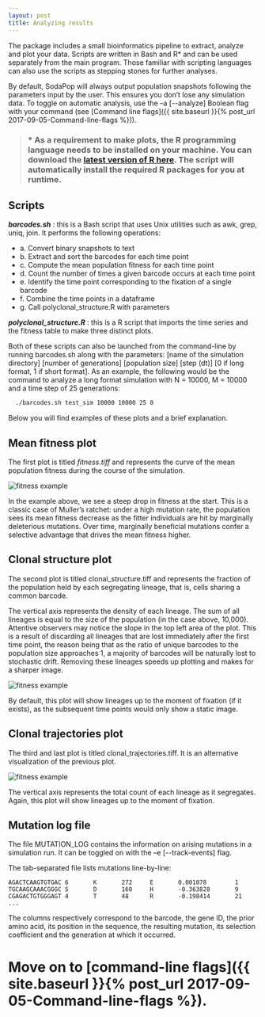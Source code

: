 ```yaml
---
layout: post
title: Analyzing results
---
```


The package includes a small bioinformatics pipeline to extract, analyze and plot your data. Scripts are written in Bash and R\* and can be used separately from the main program. Those familiar with scripting languages can also use the scripts as stepping stones for further analyses.

By default, SodaPop will always output population snapshots following the parameters input by the user. This ensures you don’t lose any simulation data. To toggle on automatic analysis, use the –a [--analyze] Boolean flag with your command (see [Command line flags]({{ site.baseurl }}{% post_url 2017-09-05-Command-line-flags %})).

> ### \* As a requirement to make plots, the R programming language needs to be installed on your machine. You can download the [latest version of R here](https://cran.r-project.org/). The script will automatically install the required R packages for you at runtime.

## Scripts

***barcodes.sh*** : this is a Bash script that uses Unix utilities such as awk, grep, uniq, join. It performs the following operations:
>
- a.	Convert binary snapshots to text
- b.	Extract and sort the barcodes for each time point
- c.	Compute the mean population fitness for each time point
- d.	Count the number of times a given barcode occurs at each time point
- e.	Identify the time point corresponding to the fixation of a single barcode
- f.	Combine the time points in a dataframe
- g.	Call polyclonal_structure.R with parameters

***polyclonal_structure.R*** : this is a R script that imports the time series and the fitness table to make three distinct plots.

Both of these scripts can also be launched from the command-line by running barcodes.sh along with the parameters: [name of the simulation directory] [number of generations] [population size] [step (dt)] [0 if long format, 1 if short format]. As an example, the following would be the command to analyze a long format simulation with N = 10000, M = 10000 and a time step of 25 generations:

```bash
  ./barcodes.sh test_sim 10000 10000 25 0
```

Below you will find examples of these plots and a brief explanation.

## Mean fitness plot

The first plot is titled *fitness.tiff* and represents the curve of the mean population fitness during the course of the simulation.

![fitness example](https://user-images.githubusercontent.com/29554043/29976715-ed9fea34-8f08-11e7-82be-d8800e4ec475.png)

In the example above, we see a steep drop in fitness at the start. This is a classic case of Muller’s ratchet: under a high mutation rate, the population sees its mean fitness decrease as the fitter individuals are hit by marginally deleterious mutations. Over time, marginally beneficial mutations confer a selective advantage that drives the mean fitness higher.

## Clonal structure plot

The second plot is titled clonal_structure.tiff and represents the fraction of the population held by each segregating lineage, that is, cells sharing a common barcode. 

The vertical axis represents the density of each lineage. The sum of all lineages is equal to the size of the population (in the case above, 10,000). Attentive observers may notice the slope in the top left area of the plot. This is a result of discarding all lineages that are lost immediately after the first time point, the reason being that as the ratio of unique barcodes to the population size approaches 1, a majority of barcodes will be naturally lost to stochastic drift. Removing these lineages speeds up plotting and makes for a sharper image.

![fitness example](https://user-images.githubusercontent.com/29554043/29976704-e4433676-8f08-11e7-9421-a02f6dad4e98.png)

By default, this plot will show lineages up to the moment of fixation (if it exists), as the subsequent time points would only show a static image.

## Clonal trajectories plot

The third and last plot is titled clonal_trajectories.tiff. It is an alternative visualization of the previous plot.

![fitness example](https://user-images.githubusercontent.com/29554043/29976708-e9a47558-8f08-11e7-9069-9195e4accc87.png)

The vertical axis represents the total count of each lineage as it segregates. Again, this plot will show lineages up to the moment of fixation.

## Mutation log file

The file MUTATION_LOG contains the information on arising mutations in a simulation run. It can be toggled on with the –e [--track-events] flag.

The tab-separated file lists mutations line-by-line:

```
AGACTCAAGTGTGAC 6       K       272     E       0.001078        1
TGCAAGCAAACGGGC 5       D       160     H       -0.363828       9
CGAGACTGTGGGAGT 4       T       48      R       -0.198414       21
...
```

The columns respectively correspond to the barcode, the gene ID, the prior amino acid, its position in the sequence, the resulting mutation, its selection coefficient and the generation at which it occurred. 


# Move on to [command-line flags]({{ site.baseurl }}{% post_url 2017-09-05-Command-line-flags %}).
